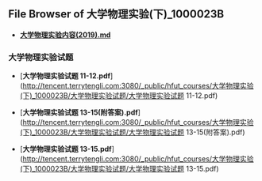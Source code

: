 ## File Browser of 大学物理实验(下)_1000023B

- [**大学物理实验内容(2019).md**](http://tencent.terrytengli.com:3080/_public/hfut_courses/大学物理实验(下)_1000023B/大学物理实验内容(2019).md)

### 大学物理实验试题

- [**大学物理实验试题 11-12.pdf**](http://tencent.terrytengli.com:3080/_public/hfut_courses/大学物理实验(下)_1000023B/大学物理实验试题/大学物理实验试题 11-12.pdf)

- [**大学物理实验试题 13-15(附答案).pdf**](http://tencent.terrytengli.com:3080/_public/hfut_courses/大学物理实验(下)_1000023B/大学物理实验试题/大学物理实验试题 13-15(附答案).pdf)

- [**大学物理实验试题 13-15.pdf**](http://tencent.terrytengli.com:3080/_public/hfut_courses/大学物理实验(下)_1000023B/大学物理实验试题/大学物理实验试题 13-15.pdf)
